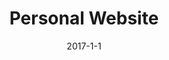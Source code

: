 ---
layout: portfolio-post
title: "Personal Website"
date: 2017-1-1
github-link: rbillingsley.github.io
tags: 
    - Ruby
    - Jekyll
    - HTML
    - CSS
images:
    - "../assets/images/test.png"

---